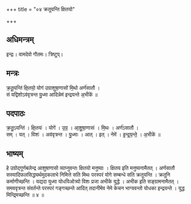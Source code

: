 +++
title = "०४ क्रतूयन्ति क्षितयो"

+++
## अधिमन्त्रम्
इन्द्रः। वामदेवो गौतमः। त्रिष्टुप्।

## मन्त्रः
क्र॒तू॒यन्ति॑ क्षि॒तयो॒ योग॑ उग्राशुषा॒णासो॑ मि॒थो अर्ण॑सातौ ।  
सं यद्विशोऽव॑वृत्रन्त यु॒ध्मा आदिन्नेम॑ इन्द्रयन्ते अ॒भीके॑ ॥

## पदपाठः
क्र॒तु॒ऽयन्ति॑ । क्षि॒तयः॑ । योगे॑ । उ॒ग्र॒ । आ॒शु॒षा॒णासः॑ । मि॒थः । अर्ण॑ऽसातौ ।  
सम् । यत् । विशः॑ । अव॑वृत्रन्त । यु॒ध्माः । आत् । इत् । नेमे॑ । इ॒न्द्र॒य॒न्ते॒ । अ॒भीके॑ ॥

## भाष्यम्
हे उग्रोद्गूर्णबलेन्द्र आशुषाणासो व्याप्नुवन्तः क्षितयो मनुष्याः । क्षितय इति मनुष्यनामैतत् । अर्णसातौ सस्यादिफलसिद्ध्यर्थमुदकलाभे निमित्ते सति मिथः परस्परं योगे सम्बन्धे सति क्रतूयन्ति । क्रतूनि कर्माणीच्छन्ति । यद्यदा युध्मा योधयिओत्र्यो विशः प्रजा अभीके युद्धे । अभीक इति सङ्ग्रामनामैतत् । समववृत्रन्त संवर्तन्ते परस्परं गङ्गच्छन्ते आदित् तदानीमेव नेमे केचन भाग्यवन्तो योधका इन्द्रयन्ते । युद्ध मिन्द्र्मिच्छन्ति ॥ ४ ॥